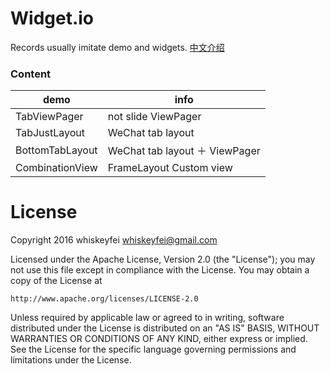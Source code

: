 # Widget.io

Records usually imitate demo and widgets.
[中文介绍](README_CN.md)

### Content

demo | info
------- | -------
 TabViewPager |  not slide ViewPager
 TabJustLayout |  WeChat tab layout
 BottomTabLayout | WeChat tab layout ＋ ViewPager
 CombinationView | FrameLayout Custom view

# License
 Copyright 2016 whiskeyfei <whiskeyfei@gmail.com><br/>

 Licensed under the Apache License, Version 2.0 (the "License");
 you may not use this file except in compliance with the License.
 You may obtain a copy of the License at

    http://www.apache.org/licenses/LICENSE-2.0

 Unless required by applicable law or agreed to in writing, software
 distributed under the License is distributed on an "AS IS" BASIS,
 WITHOUT WARRANTIES OR CONDITIONS OF ANY KIND, either express or implied.
 See the License for the specific language governing permissions and
 limitations under the License.
